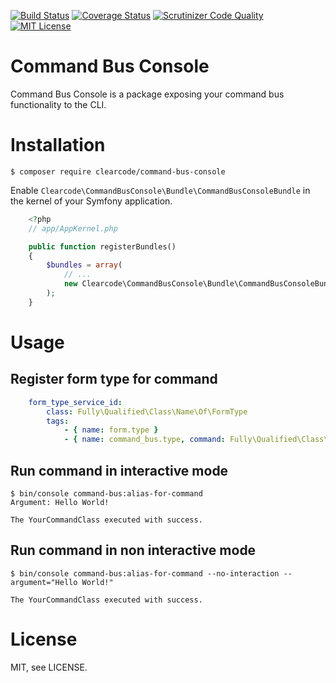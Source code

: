 [![Build Status](https://travis-ci.org/ClearcodeHQ/command-bus-console.svg?branch=master)](https://travis-ci.org/ClearcodeHQ/command-bus-console)
[![Coverage Status](https://coveralls.io/repos/ClearcodeHQ/command-bus-console/badge.svg?branch=master&service=github)](https://coveralls.io/github/ClearcodeHQ/command-bus-console?branch=master)
[![Scrutinizer Code Quality](https://scrutinizer-ci.com/g/ClearcodeHQ/command-bus-console/badges/quality-score.png?b=master)](https://scrutinizer-ci.com/g/ClearcodeHQ/command-bus-console/?branch=master)
[![MIT License](https://img.shields.io/packagist/l/clearcode/command-bus-console.svg)](https://github.com/ClearcodeHQ/command-bus-console/blob/master/LICENSE)

# Command Bus Console

Command Bus Console is a package exposing your command bus functionality to the CLI.

# Installation

```console
$ composer require clearcode/command-bus-console
```

Enable `Clearcode\CommandBusConsole\Bundle\CommandBusConsoleBundle` in the kernel of your Symfony application.

```php
    <?php
    // app/AppKernel.php

    public function registerBundles()
    {
        $bundles = array(
            // ...
            new Clearcode\CommandBusConsole\Bundle\CommandBusConsoleBundle(),
        );
    }
```

# Usage

## Register form type for command

```yaml
    form_type_service_id:
        class: Fully\Qualified\Class\Name\Of\FormType
        tags:
            - { name: form.type }
            - { name: command_bus.type, command: Fully\Qualified\Class\Name\Of\Command, alias: alias-for-command }
```

## Run command in interactive mode

```console
$ bin/console command-bus:alias-for-command
Argument: Hello World!

The YourCommandClass executed with success.
```

## Run command in non interactive mode

```console
$ bin/console command-bus:alias-for-command --no-interaction --argument="Hello World!"

The YourCommandClass executed with success.
```

# License

MIT, see LICENSE.
